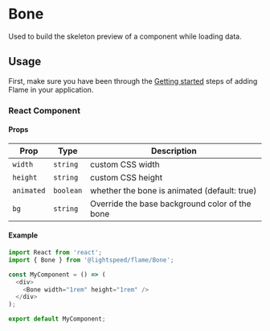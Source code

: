 # Bone

Used to build the skeleton preview of a component while loading data.

## Usage

First, make sure you have been through the [Getting started](https://github.com/lightspeed/flame#getting-started) steps of adding Flame in your application.

### React Component

#### Props

| Prop       | Type      | Description                                    |
| ---------- | --------- | ---------------------------------------------- |
| `width`    | `string`  | custom CSS width                               |
| `height`   | `string`  | custom CSS height                              |
| `animated` | `boolean` | whether the bone is animated (default: true)   |
| `bg`       | `string`  | Override the base background color of the bone |

#### Example

```js
import React from 'react';
import { Bone } from '@lightspeed/flame/Bone';

const MyComponent = () => (
  <div>
    <Bone width="1rem" height="1rem" />
  </div>
);

export default MyComponent;
```
